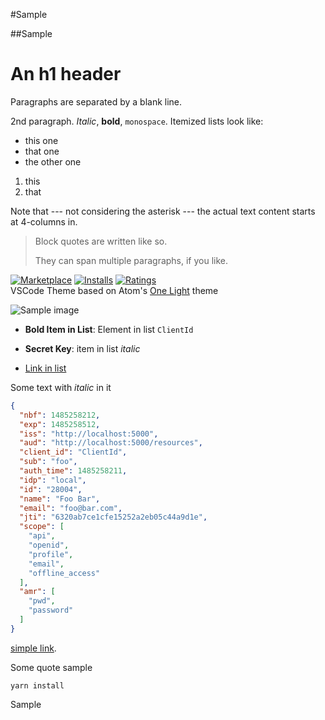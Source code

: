 #Sample

##Sample

An h1 header
============

Paragraphs are separated by a blank line.

2nd paragraph. *Italic*, **bold**, `monospace`. Itemized lists
look like:

* this one
* that one
* the other one

1. this
2. that

Note that --- not considering the asterisk --- the actual text
content starts at 4-columns in.

> Block quotes are
> written like so.
>
> They can span multiple paragraphs,
> if you like.


[![Marketplace](http://vsmarketplacebadge.apphb.com/version/akamud.vscode-theme-onelight.svg)](https://marketplace.visualstudio.com/items/akamud.vscode-theme-onelight) [![Installs](http://vsmarketplacebadge.apphb.com/installs/akamud.vscode-theme-onelight.svg)](https://marketplace.visualstudio.com/items/akamud.vscode-theme-onelight) [![Ratings](http://vsmarketplacebadge.apphb.com/rating-short/akamud.vscode-theme-onelight.svg)](https://marketplace.visualstudio.com/items/akamud.vscode-theme-onelight)  
VSCode Theme based on Atom's [One Light](https://github.com/atom/one-light-syntax) theme

![Sample image](sample.png)

* **Bold Item in List**: Element in list `ClientId`

* **Secret Key**: item in list *italic*

* [Link in list](/aspnetcore)

Some text with _italic_ in it

```json
{
  "nbf": 1485258212,
  "exp": 1485258512,
  "iss": "http://localhost:5000",
  "aud": "http://localhost:5000/resources",
  "client_id": "ClientId",
  "sub": "foo",
  "auth_time": 1485258211,
  "idp": "local",
  "id": "28004",
  "name": "Foo Bar",
  "email": "foo@bar.com",
  "jti": "6320ab7ce1cfe15252a2eb05c44a9d1e",
  "scope": [
    "api",
    "openid",
    "profile",
    "email",
    "offline_access"
  ],
  "amr": [
    "pwd",
    "password"
  ]
}
```

[simple link](some-link).

Some quote sample

    yarn install

Sample